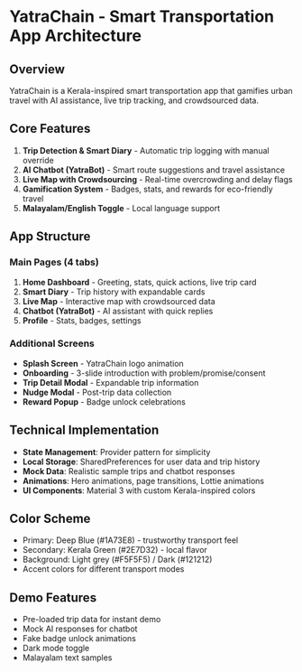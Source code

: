 # YatraChain - Smart Transportation App Architecture

## Overview
YatraChain is a Kerala-inspired smart transportation app that gamifies urban travel with AI assistance, live trip tracking, and crowdsourced data.

## Core Features
1. **Trip Detection & Smart Diary** - Automatic trip logging with manual override
2. **AI Chatbot (YatraBot)** - Smart route suggestions and travel assistance
3. **Live Map with Crowdsourcing** - Real-time overcrowding and delay flags
4. **Gamification System** - Badges, stats, and rewards for eco-friendly travel
5. **Malayalam/English Toggle** - Local language support

## App Structure

### Main Pages (4 tabs)
1. **Home Dashboard** - Greeting, stats, quick actions, live trip card
2. **Smart Diary** - Trip history with expandable cards
3. **Live Map** - Interactive map with crowdsourced data
4. **Chatbot (YatraBot)** - AI assistant with quick replies
5. **Profile** - Stats, badges, settings

### Additional Screens
- **Splash Screen** - YatraChain logo animation
- **Onboarding** - 3-slide introduction with problem/promise/consent
- **Trip Detail Modal** - Expandable trip information
- **Nudge Modal** - Post-trip data collection
- **Reward Popup** - Badge unlock celebrations

## Technical Implementation
- **State Management**: Provider pattern for simplicity
- **Local Storage**: SharedPreferences for user data and trip history
- **Mock Data**: Realistic sample trips and chatbot responses
- **Animations**: Hero animations, page transitions, Lottie animations
- **UI Components**: Material 3 with custom Kerala-inspired colors

## Color Scheme
- Primary: Deep Blue (#1A73E8) - trustworthy transport feel
- Secondary: Kerala Green (#2E7D32) - local flavor
- Background: Light grey (#F5F5F5) / Dark (#121212)
- Accent colors for different transport modes

## Demo Features
- Pre-loaded trip data for instant demo
- Mock AI responses for chatbot
- Fake badge unlock animations
- Dark mode toggle
- Malayalam text samples